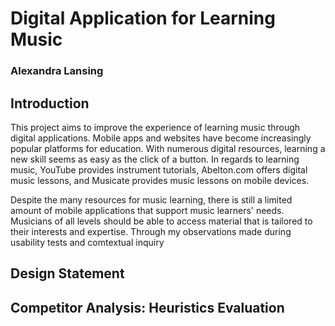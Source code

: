 # Digital Application for Learning Music
### Alexandra Lansing

## Introduction
This project aims to improve the experience of learning music through digital applications. Mobile apps and websites have become increasingly popular platforms for education. With numerous digital resources, learning a new skill seems as easy as the click of a button. In regards to learning music, YouTube provides instrument tutorials, Abelton.com offers digital music lessons, and Musicate provides music lessons on mobile devices.

Despite the many resources for music learning, there is still a limited amount of mobile applications that support music learners' needs. Musicians of all levels should be able to access material that is tailored to their interests and expertise. Through my observations made during usability tests and comtextual inquiry

## Design Statement

## Competitor Analysis: Heuristics Evaluation
